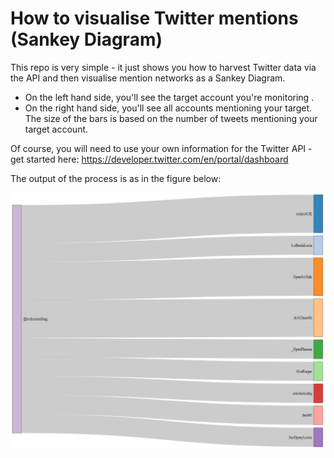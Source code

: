 # How to visualise Twitter mentions (Sankey Diagram)

This repo is very simple - it just shows you how to harvest Twitter data via the API and then visualise mention networks as a Sankey Diagram.
- On the left hand side, you'll see the target account you're monitoring .
- On the right hand side, you'll see all accounts mentioning your target. The size of the bars is based on the number of tweets mentioning your target account.

Of course, you will need to use your own information for the Twitter API - get started here: https://developer.twitter.com/en/portal/dashboard

The output of the process is as in the figure below:

<img src="https://github.com/chiarelliandrea/MentionSankeyDiagram/blob/main/SankeyDiagramSample_2021-02-19.png?raw=true" width="600">
